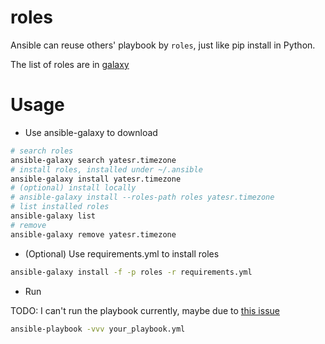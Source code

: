 # roles

Ansible can reuse others' playbook by `roles`, just like pip install in Python.

The list of roles are in [galaxy](https://galaxy.ansible.com/)

# Usage

* Use ansible-galaxy to download

```bash
# search roles
ansible-galaxy search yatesr.timezone
# install roles, installed under ~/.ansible
ansible-galaxy install yatesr.timezone
# (optional) install locally
# ansible-galaxy install --roles-path roles yatesr.timezone
# list installed roles
ansible-galaxy list
# remove
ansible-galaxy remove yatesr.timezone
```

* (Optional) Use requirements.yml to install roles

```bash
ansible-galaxy install -f -p roles -r requirements.yml
```

* Run

TODO: I can't run the playbook currently, maybe due to [this issue](https://github.com/ansible/ansible/issues/70772)

```bash
ansible-playbook -vvv your_playbook.yml
```
